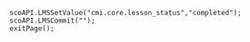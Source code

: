 <pre><code>scoAPI.LMSSetValue("cmi.core.lesson_status","completed");
scoAPI.LMSCommit("");
exitPage();</code></pre>
